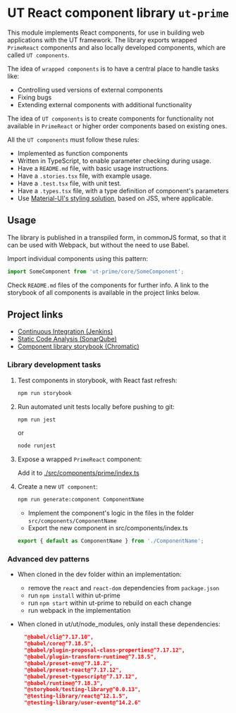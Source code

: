 # UT React component library `ut-prime`

This module implements React components, for use in building
web applications with the UT framework. The library exports
wrapped `PrimeReact` components
and also locally developed components, which are called `UT components`.

The idea of `wrapped components` is to have a central place
to handle tasks like:

- Controlling used versions of external components
- Fixing bugs
- Extending external components with additional functionality

The idea of `UT components` is to create components
for functionality not available in `PrimeReact`
or higher order components based on existing ones.

All the `UT components` must follow these rules:

- Implemented as function components
- Written in TypeScript, to enable parameter checking during usage.
- Have a `README.md` file, with basic usage instructions.
- Have a `.stories.tsx` file, with example usage.
- Have a `.test.tsx` file, with unit test.
- Have a `.types.tsx` file, with a type definition of component's
  parameters
- Use [Material-UI's styling solution](https://material-ui.com/styles/basics/),
  based on JSS, where applicable.

## Usage

The library is published in a transpiled form, in commonJS format,
so that it can be used with Webpack, but without the need to use Babel.

Import individual components using this pattern:

```js
import SomeComponent from 'ut-prime/core/SomeComponent';
```

Check `README.md` files of the components for further info.
A link to the storybook of all components is available in
the project links below.

## Project links

- [Continuous Integration (Jenkins)](https://jenkins.softwaregroup.com/view/ut/view/master/job/ut/job/ut-prime/)
- [Static Code Analysis (SonarQube)](https://sonar.softwaregroup.com/dashboard?id=ut-prime%3Aorigin%2Fmaster)
- [Component library storybook (Chromatic)](https://626d34151d5489004a1c5228-hqkzrvmgbk.chromatic.com/)

### Library development tasks

1) Test components in storybook, with React fast refresh:

   ```bash
   npm run storybook
   ```

1) Run automated unit tests locally before pushing to git:

   ```bash
   npm run jest
   ```

   or

   ```bash
   node runjest
   ```

1) Expose a wrapped `PrimeReact` component:

   Add it to [./src/components/prime/index.ts](./src/components/prime/index.ts)

1) Create a new `UT component`:

   ```bash
   npm run generate:component ComponentName
   ```

   - Implement the component's logic in the files in the folder
     `src/components/ComponentName`
   - Export the new component in src/components/index.ts

   ```js
   export { default as ComponentName } from './ComponentName';
   ```

### Advanced dev patterns

- When cloned in the dev folder within an implementation:
  - remove the `react` and `react-dom` dependencies from `package.json`
  - run `npm install` within ut-prime
  - run `npm start` within ut-prime to rebuild on each change
  - run webpack in the implementation
- When cloned in ut/ut/node_modules, only install these dependencies:

  ```json
    "@babel/cli@^7.17.10",
    "@babel/core@^7.18.5",
    "@babel/plugin-proposal-class-properties@^7.17.12",
    "@babel/plugin-transform-runtime@^7.18.5",
    "@babel/preset-env@^7.18.2",
    "@babel/preset-react@^7.17.12",
    "@babel/preset-typescript@^7.17.12",
    "@babel/runtime@^7.18.3",
    "@storybook/testing-library@^0.0.13",
    "@testing-library/react@^12.1.5",
    "@testing-library/user-event@^14.2.6"
  ```
